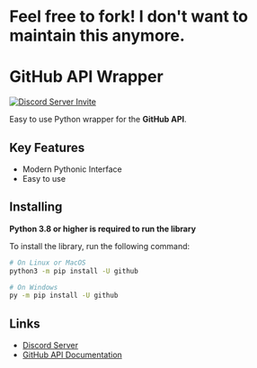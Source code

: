 # Feel free to fork! I don't want to maintain this anymore.
# GitHub API Wrapper

[![Discord Server Invite](https://discord.com/api/guilds/963406460107235328/widget.png)](https://discord.gg/DWhwsQ5TsT)

Easy to use Python wrapper for the **GitHub API**.

## Key Features
- Modern Pythonic Interface
- Easy to use


## Installing

**Python 3.8 or higher is required to run the library**

To install the library, run the following command:

```bash
# On Linux or MacOS
python3 -m pip install -U github

# On Windows
py -m pip install -U github
```
  
<!-- ## Quick Example

```python
import github
import asyncio

async def main():
  client = await github.GHClient()

  user = await client.get_user(user='GithubPythonBot')

  print(user)
  print(user.html_url)

asyncio.run(main())
```

### Output

```
<User login: 'GithubPythonBot', id: 104489846, created_at: 2022-04-27 07:31:26>
https://github.com/GithubPythonBot
```
-->
## Links
- [Discord Server](https://discord.gg/DWhwsQ5TsT)
- [GitHub API Documentation](https://docs.github.com/en/rest)
